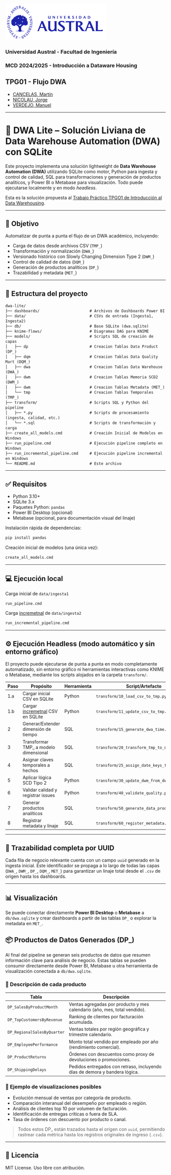 ![Universidad Austral](logo-md-austral-1.png)
### Universidad Austral - Facultad de Ingeniería
### MCD 2024/2025 - Introducción a Dataware Housing
## TPG01 - Flujo DWA

- [CANCELAS, Martín](https://www.linkedin.com/in/mart%C3%ADn-cancelas-2313a1154/)
- [NICOLAU, Jorge](https://jorgenicolau.ar/)
- [VERDEJO, Manuel](https://www.linkedin.com/in/manuel-nicol%C3%A1s-verdejo-b19255126/)
---
# 🧠 DWA Lite – Solución Liviana de Data Warehouse Automation (DWA) con SQLite

Este proyecto implementa una solución lightweight de **Data Warehouse Automation (DWA)** utilizando SQLite como motor, Python para ingesta y control de calidad, SQL para transformaciones y generación de productos analíticos, y Power BI o Metabase para visualización. Todo puede ejecutarse localmente y en modo *headless*.

Esta es la solución propuesta al [Trabajo Práctico TPGO1 de Introducción al Data Warehousing](MCD_2025_IDW-TPG01_Flujo_DWA-1e.md).

---

## 🚀 Objetivo

Automatizar de punta a punta el flujo de un DWA académico, incluyendo:

- Carga de datos desde archivos CSV (`TMP_`)
- Transformación y normalización (`DWA_`)
- Versionado histórico con Slowly Changing Dimension Type 2 (`DWM_`)
- Control de calidad de datos (`DQM_`)
- Generación de productos analíticos (`DP_`)
- Trazabilidad y metadata (`MET_`)

---

## 🧱 Estructura del proyecto

```
dwa-lite/
├── dashboards/                      # Archivos de Dashboards Power BI
├── data/                            # CSVs de entrada (Ingesta1, Ingesta2)
├── db/                              # Base SQLite (dwa.sqlite)
├── knime-flows/                     # Diagramas DAG para KNIME
├── models/                          # Scripts SQL de creación de capas
│   ├── dp                           # Creacion Tablas Data Product (DP_)
│   ├── dqm                          # Creacion Tablas Data Quality Mart (DQM_)
│   ├── dwa                          # Creacion Tablas Data Warehouse (DWA_)
│   ├── dwm                          # Creacion Tablas Memoria SCD2 (DWM_)
│   ├── dwm                          # Creacion Tablas Metadata (MET_)
│   └── tmp                          # Creacion Tablas Temporales (TMP_)
├── transform/                       # Scripts SQL y Python del pipeline
│   ├── *.py                         # Scripts de procesamiento (ingesta, calidad, etc.)
│   └── *.sql                        # Scripts de transformación y carga
├── create_all_models.cmd            # Creación Inicial de Modelos en Windows
├── run_pipeline.cmd                 # Ejecución pipeline completo en Windows
├── run_incremental_pipeline.cmd     # Ejecución pipeline incremental en Windows
└── README.md                        # Este archivo
```

---

## ✅ Requisitos

- Python 3.10+
- SQLite 3.x
- Paquetes Python: `pandas`
- Power BI Desktop (opcional)
- Metabase (opcional, para documentación visual del linaje)

Instalación rápida de dependencias:
```bash
pip install pandas
```
Creación inicial de modelos (una única vez):
```cmd
create_all_models.cmd
```

---

## 💻 Ejecución local

Carga inicial de `data/ingesta1`
```cmd
run_pipeline.cmd
```

Carga [incremetnal](INCREMENTAL.md) de `data/ingesta2`
```cmd
run_incremental_pipeline.cmd
```

---

## ⚙️ Ejecución Headless (modo automático y sin entorno gráfico)

El proyecto puede ejecutarse de punta a punta en modo completamente automatizado, sin entorno gráfico ni herramientas interactivas como KNIME o Metabase, mediante los scripts alojados en la carpeta `transform/`.

| Paso | Propósito                               | Herramienta   | Script/Artefacto                        | Capa       |
|------|-----------------------------------------|---------------|-----------------------------------------|------------|
| 1.a  | Cargar inicial CSV en SQLite            | Python        | `transform/10_load_csv_to_tmp.py`          | TMP_       |
| 1.b  | Cargar [incremetnal](INCREMENTAL.md) CSV en SQLite        | Python        | `transform/11_update_csv_to_tmp.py`          | TMP_       |
| 2    | Generar/Extender dimensión de tiempo    | SQL           | `transform/15_generate_dwa_time.sql`       | DWA_Time   |
| 3    | Transformar TMP_ a modelo dimensional   | SQL           | `transform/20_transform_tmp_to_dwa.sql`    | DWA_       |
| 4    | Asignar claves temporales a hechos      | SQL           | `transform/25_assign_date_keys_to_facts.sql`| DWA_      |
| 5    | Aplicar lógica SCD Tipo 2               | Python        | `transform/30_update_dwm_from_dwa.py`      | DWM_       |
| 6    | Validar calidad y registrar issues      | Python        | `transform/40_validate_quality.py`         | DQM_       |
| 7    | Generar productos analíticos            | SQL           | `transform/50_generate_data_products.sql`  | DP_        |
| 8    | Registrar metadata y linaje             | SQL           | `transform/60_register_metadata.sql`       | MET_       |

---

## 🧬 Trazabilidad completa por UUID

Cada fila de negocio relevante cuenta con un campo `uuid` generado en la ingesta inicial. Este identificador se propaga a lo largo de todas las capas (`DWA_`, `DWM_`, `DP_`, `DQM_`, `MET_`) para garantizar un linaje total desde el `.csv` de origen hasta los dashboards.

---

## 📊 Visualización

Se puede conectar directamente **Power BI Desktop** o **Metabase** a `db/dwa.sqlite` y crear dashboards a partir de las tablas `DP_` o explorar la metadata en `MET_`.

## 📦 Productos de Datos Generados (DP_)

Al final del pipeline se generan seis productos de datos que resumen información clave para análisis de negocio. Estas tablas se pueden consumir directamente desde Power BI, Metabase u otra herramienta de visualización conectada a `db/dwa.sqlite`.

### 🧾 Descripción de cada producto

| Tabla                        | Descripción                                                                 |
|-----------------------------|-----------------------------------------------------------------------------|
| `DP_SalesByProductMonth`    | Ventas agregadas por producto y mes calendario (año, mes, total vendido).  |
| `DP_TopCustomersByRevenue`  | Ranking de clientes por facturación acumulada.                             |
| `DP_RegionalSalesByQuarter` | Ventas totales por región geográfica y trimestre calendario.               |
| `DP_EmployeePerformance`    | Monto total vendido por empleado por año (rendimiento comercial).          |
| `DP_ProductReturns`         | Órdenes con descuentos como proxy de devoluciones o promociones.           |
| `DP_ShippingDelays`         | Pedidos entregados con retraso, incluyendo días de demora y bandera lógica.|

### 🧩 Ejemplo de visualizaciones posibles

- Evolución mensual de ventas por categoría de producto.
- Comparación interanual del desempeño por empleado o región.
- Análisis de clientes top 10 por volumen de facturación.
- Identificación de entregas críticas o fuera de SLA.
- Tasa de órdenes con descuento por producto o canal.

> Todos estos DP_ están trazados hasta el origen con `uuid`, permitiendo
> rastrear cada métrica hasta los registros originales de ingreso (`.csv`).

---

## 📄 Licencia

MIT License. Uso libre con atribución.